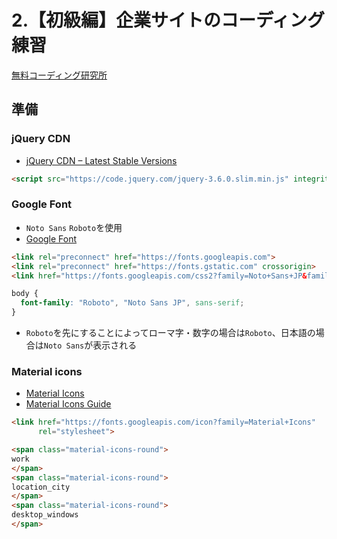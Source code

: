# 2.【初級編】企業サイトのコーディング練習

[無料コーディング研究所](https://webdesigner-go.com/coding-practice/)

## 準備

### jQuery CDN
- [jQuery CDN – Latest Stable Versions](https://releases.jquery.com)
```html
<script src="https://code.jquery.com/jquery-3.6.0.slim.min.js" integrity="sha256-u7e5khyithlIdTpu22PHhENmPcRdFiHRjhAuHcs05RI=" crossorigin="anonymous"></script>
```

### Google Font
- `Noto Sans` `Roboto`を使用
- [Google Font](https://fonts.google.com)
```html
<link rel="preconnect" href="https://fonts.googleapis.com"> 
<link rel="preconnect" href="https://fonts.gstatic.com" crossorigin> 
<link href="https://fonts.googleapis.com/css2?family=Noto+Sans+JP&family=Roboto&display=swap" rel="stylesheet">
```
```css
body {
  font-family: "Roboto", "Noto Sans JP", sans-serif;
}
```
- `Roboto`を先にすることによってローマ字・数字の場合は`Roboto`、日本語の場合は`Noto Sans`が表示される

### Material icons
- [Material Icons](https://fonts.google.com/icons?selected=Material+Icons)
- [Material Icons Guide](https://developers.google.com/fonts/docs/material_icons#icon_font_for_the_web)
```html
<link href="https://fonts.googleapis.com/icon?family=Material+Icons"
      rel="stylesheet">

<span class="material-icons-round">
work
</span>
<span class="material-icons-round">
location_city
</span>
<span class="material-icons-round">
desktop_windows
</span>
```

